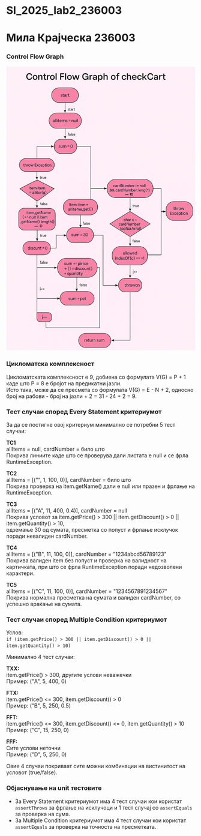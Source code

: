 # SI_2025_lab2_236003
# Мила Крајческа 236003
### Control Flow Graph
![CFG](cfg/CFG.png)

### Цикломатска комплексност
Цикломатската комплексност е 9, добиена со формулата V(G) = P + 1 каде што P = 8 е бројот на предикатни јазли.  
Исто така, може да се пресмета со формулата V(G) = E - N + 2, односно број на рабови - број на јазли + 2 = 31 - 24 + 2 = 9.


### Тест случаи според Every Statement критериумот
За да се постигне овој критериум минимално се потребни 5 тест случаи:

**TC1**  
allItems = null, cardNumber = било што  
Покрива линиите каде што се проверува дали листата е null и се фрла RuntimeException.

**TC2**  
allItems = [("", 1, 100, 0)], cardNumber = било што  
Покрива проверка на item.getName() дали е null или празен и фрлање на RuntimeException.

**TC3**  
allItems = [("A", 11, 400, 0.4)], cardNumber = null  
Покрива условот за item.getPrice() > 300 || item.getDiscount() > 0 || item.getQuantity() > 10,  
одземање 30 од сумата, пресметка со попуст и фрлање исклучок поради невалиден cardNumber.

**TC4**  
allItems = [("B", 11, 100, 0)], cardNumber = "1234abcd56789123"  
Покрива валиден item без попуст и проверка на валидност на картичката, при што се фрла RuntimeException поради недозволени карактери.

**TC5**  
allItems = [("C", 11, 100, 0)], cardNumber = "1234567891234567"  
Покрива нормална пресметка на сумата и валиден cardNumber, со успешно враќање на сумата.


### Тест случаи според Multiple Condition критериумот  
Услов:  
`if (item.getPrice() > 300 || item.getDiscount() > 0 || item.getQuantity() > 10)`

Минимално 4 тест случаи:

**TXX:**  
item.getPrice() > 300, другите услови неважечки  
Пример: ("A", 5, 400, 0)

**FTX:**  
item.getPrice() <= 300, item.getDiscount() > 0  
Пример: ("B", 5, 250, 0.5)

**FFT:**  
item.getPrice() <= 300, item.getDiscount() <= 0, item.getQuantity() > 10  
Пример: ("C", 15, 250, 0)

**FFF:**  
Сите услови неточни  
Пример: ("D", 5, 250, 0)

Овие 4 случаи покриваат сите можни комбинации на вистинитост на условот (true/false).


### Објаснување на unit тестовите
- За Every Statement критериумот има 4 тест случаи кои користат `assertThrows` за фрлање на исклучоци и 1 тест случај со `assertEquals` за проверка на сума.  
- За Multiple Condition критериумот има 4 тест случаи кои користат `assertEquals` за проверка на точноста на пресметката.

